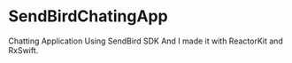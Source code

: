 # SendBirdChatingApp
Chatting Application Using SendBird SDK And I made it with ReactorKit and RxSwift.
